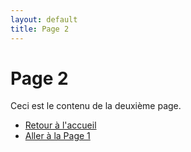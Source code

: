 ```yaml
---
layout: default
title: Page 2
---
```


# Page 2

Ceci est le contenu de la deuxième page.

- [Retour à l'accueil](index.md)
- [Aller à la Page 1](page1.md)
